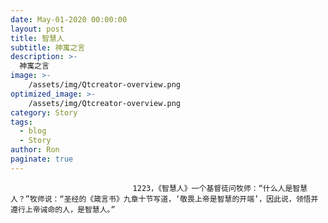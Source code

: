 ```yaml
---
date: May-01-2020 00:00:00
layout: post
title: 智慧人
subtitle: 神寓之言
description: >-
  神寓之言
image: >-
    /assets/img/Qtcreator-overview.png
optimized_image: >-
    /assets/img/Qtcreator-overview.png
category: Story
tags:
  - blog
  - Story
author: Ron
paginate: true
---
```


							　　1223，《智慧人》一个基督徒问牧师：“什么人是智慧人？”牧师说：“圣经的《箴言书》九章十节写道，‘敬畏上帝是智慧的开端’，因此说，领悟并遵行上帝诫命的人，是智慧人。”
							
							
						